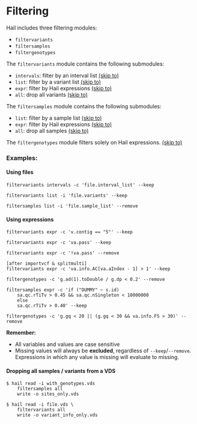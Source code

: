 # Filtering

Hail includes three filtering modules:
 - `filtervariants`
 - `filtersamples`
 - `filtergenotypes`

The `filtervariants` module contains the following submodules:

- `intervals`: filter by an interval list [(skip to)](commands.html#filtervariants_intervals)
- `list`: filter by a variant list [(skip to)](commands.html#filtervariants_list)
- `expr`: filter by Hail expressions [(skip to)](commands.html#filtervariants_expr)
- `all`: drop all variants [(skip to)](commands.html#filtervariants_all)

The `filtersamples` module contains the following submodules:

- `list`: filter by a sample list [(skip to)](commands.html#filtersamples_list)
- `expr`: filter by Hail expressions [(skip to)](commands.html#filtersamples_expr)
- `all`: drop all samples [(skip to)](commands.html#filtersamples_all)

The `filtergenotypes` module filters solely on Hail expressions. [(skip to)](commands.html#filtergenotypes)

### Examples: 

#### Using files

```
filtervariants intervals -c 'file.interval_list' --keep
```

```
filtervariants list -i 'file.variants' --keep
```

```
filtersamples list -i 'file.sample_list' --remove
```

#### Using expressions

```
filtervariants expr -c 'v.contig == "5"' --keep
```

```
filtervariants expr -c 'va.pass' --keep
```

```
filtervariants expr -c '!va.pass' --remove
```

```
[after importvcf & splitmulti]
filtervariants expr -c 'va.info.AC[va.aIndex - 1] > 1' --keep 
```

```
filtergenotypes -c 'g.ad(1).toDouble / g.dp < 0.2' --remove
```

```
filtersamples expr -c 'if ("DUMMY" ~ s.id) 
    sa.qc.rTiTv > 0.45 && sa.qc.nSingleton < 10000000
    else 
    sa.qc.rTiTv > 0.40' --keep
```

```
filtergenotypes -c 'g.gq < 20 || (g.gq < 30 && va.info.FS > 30)' --remove
```

**Remember:**
 - All variables and values are case sensitive
 - Missing values will always be **excluded**, regardless of `--keep`/`--remove`.  Expressions in which any value is missing will evaluate to missing.
 
 
#### Dropping all samples / variants from a VDS

```
$ hail read -i with_genotypes.vds 
    filtersamples all 
    write -o sites_only.vds
```

```
$ hail read -i file.vds \
    filtervariants all
    write -o variant_info_only.vds
```
